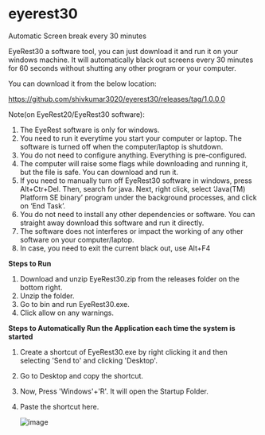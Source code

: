 # eyerest30
Automatic Screen break every 30 minutes

EyeRest30 a software tool, you can just download it and run it on your windows machine. It will automatically black out screens every 30 minutes for 60 seconds without shutting any other program or your computer.

You can download it from the below location:


https://github.com/shivkumar3020/eyerest30/releases/tag/1.0.0.0

Note(on EyeRest20/EyeRest30 software):

1. The EyeRest software is only for windows.
2. You need to run it everytime you start your computer or laptop. The software is turned off when the computer/laptop is shutdown.
3. You do not need to configure anything. Everything is pre-configured.
4. The computer will raise some flags while downloading and running it, but the file is safe. You can download and run it.
5. If you need to manually turn off EyeRest30 software in windows, press Alt+Ctr+Del. Then, search for java. Next, right click, select ‘Java(TM) Platform SE binary’ program under the background processes, and click on ‘End Task’.
6. You do not need to install any other dependencies or software. You can straight away download this software and run it directly.
7. The software does not interferes or impact the working of any other software on your computer/laptop.
8. In case, you need to exit the current black out, use Alt+F4


**Steps to Run**

1. Download and unzip EyeRest30.zip from the releases folder on the bottom right.
2. Unzip the folder.
3. Go to bin and run EyeRest30.exe.
4. Click allow on any warnings.

**Steps to Automatically Run the Application each time the system is started**

1. Create a shortcut of EyeRest30.exe by right clicking it and then selecting 'Send to' and clicking 'Desktop'.
2. Go to Desktop and copy the shortcut.
3. Now, Press 'Windows'+'R'. It will open the Startup Folder.
4. Paste the shortcut here.

   ![image](https://github.com/shivkumar3020/eyerest30/assets/165461108/7f61a518-d27c-4c13-af21-f068d7f8de2f)

